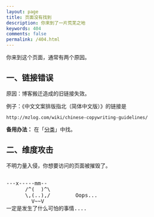 ```yaml
---
layout: page
title: 页面没有找到
description: 你来到了一片荒芜之地
keywords: 404
comments: false
permalink: /404.html
---
```


你来到这个页面，通常有两个原因。

## 一、链接错误

原因：博客搬迁造成的旧链接失效。

例子：《中文文案排版指北（简体中文版）》的链接是

```
http://mzlog.com/wiki/chinese-copywriting-guidelines/
```



**备用办法：** 在「[分类](/categories/)」中找。

## 二、维度攻击

不明力量入侵，你想要访问的页面被摧毁了。

<!----------------------------------------------------------------
         mm
      /^(  )^\                     Ascii arts included in this page:
      \,(..),/                     - R2D2, provided by: http://www.chris.com/
        V~~V                       - Texts, generated from: http://www.network-science.de/ascii/  
                                   http:// cnfeat.github.io
            
------------------------------------------------------------------>

  <style>
    pre {
          background: none;
          border: none;
    }
  </style>

  <pre>         
---x-----mm--
      /^(  )^\
      \,(..),/        Oops...
        V~~V                     
一定是发生了什么可怕的事情....
    </pre>
